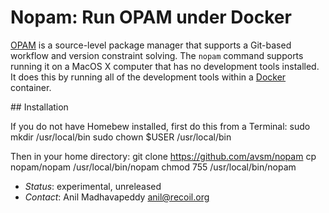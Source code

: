 Nopam: Run OPAM under Docker
============================

[OPAM](https://opam.ocaml.org) is a source-level package manager that
supports a Git-based workflow and version constraint solving.  The `nopam`
command supports running it on a MacOS X computer that has no development
tools installed.  It does this by running all of the development tools
within a [Docker](http://docker.com) container.

## Installation

If you do not have Homebew installed, first do this from a Terminal:
    sudo mkdir /usr/local/bin
    sudo chown $USER /usr/local/bin

Then in your home directory:
    git clone https://github.com/avsm/nopam
    cp nopam/nopam /usr/local/bin/nopam
    chmod 755 /usr/local/bin/nopam
    
- *Status*: experimental, unreleased
- *Contact*: Anil Madhavapeddy <anil@recoil.org>
